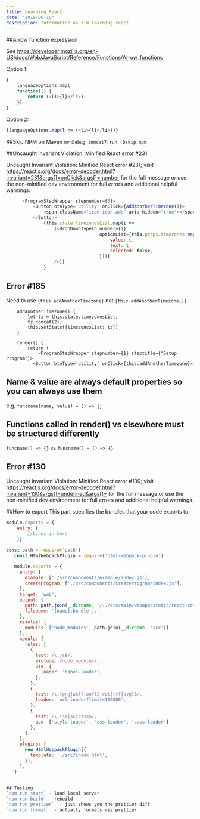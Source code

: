 ```yaml
---
title: Learning React
date: "2019-06-10"
description: Information as I'm learning react
---
```


##Arrow function expression

See https://developer.mozilla.org/en-US/docs/Web/JavaScript/Reference/Functions/Arrow_functions


Option 1:
```javascript
{
    languageOptions.map(
    function(l) {
        return (<li>{l}</li>);
    })
}
```

Option 2:
```javascript
{languageOptions.map(l => (<li>{l}</li>))}
```

##Skip NPM on Maven
```mvnDebug tomcat7:run -Dskip.npm```


##Uncaught Invariant Violation: Minified React error #231

Uncaught Invariant Violation: Minified React error #231; visit https://reactjs.org/docs/error-decoder.html?invariant=231&args[]=onClick&args[]=number for the full message or use the non-minified dev environment for full errors and additional helpful warnings.

 
```javascript
      <ProgramStepWrapper stepnumber={5}>
          <Button btnType='utility' onClick={addAnotherTimezone()}>
              <span className="icon icon-add" aria-hidden="true"></span>Add2
          </Button>
              {this.state.timezonesList.map(i =>
                  (<DropDownTypeIn number={i}
                                   optionList={this.props.timezones.map(t => ({
                                       value: t,
                                       text: t,
                                       selected: false,
                                   }))}
                  />))
              }

```

## Error #185
Need to use `{this.addAnotherTimezone}` not `{this.addAnotherTimezone()}` 

```
    addAnotherTimezone() {
        let tz = this.state.timezonesList;
        tz.concat(2);
        this.setState({timezonesList: tz})
    }

    render() {
        return (
            <ProgramStepWrapper stepnumber={1} steptitle={"Setup Program"}>
          <Button btnType='utility' onClick={this.addAnotherTimezone}>
```

## Name & value are always default properties so you can always use them
e.g. `funcname(name, value) = () => {}`

## Functions called in render() vs elsewhere must be structured differently
`funcname() => {}` vs `funcname() = () => {}`

## Error #130
Uncaught Invariant Violation: Minified React error #130; visit https://reactjs.org/docs/error-decoder.html?invariant=130&args[]=undefined&args[]= for the full message or use the non-minified dev environment for full errors and additional helpful warnings. 


##How to export
This part specifies the bundles that your code exports to:
```javascript
module.exports = {
    entry: {
        //Lines in here
    }}
```

```javascript
const path = require('path')
   const HtmlWebpackPlugin = require('html-webpack-plugin')
   
   module.exports = {
     entry: {
       example: ['./src/components/example/index.js'],
       createProgram: ['./src/components/createProgram/index.js'],
     },
     target: 'web',
     output: {
       path: path.join(__dirname, '/../src/main/webapp/static/react-components'),
       filename: '[name].bundle.js',
     },
     resolve: {
       modules: ['node_modules', path.join(__dirname, 'src')],
     },
     module: {
       rules: [
         {
           test: /\.js$/,
           exclude: /node_modules/,
           use: {
             loader: 'babel-loader',
           },
         },
         {
           test: /\.(png|woff|woff2|eot|ttf|svg)$/,
           loader: 'url-loader?limit=100000',
         },
         {
           test: /\.(sa|sc|c)ss$/,
           use: ['style-loader', 'css-loader', 'sass-loader'],
         },
       ],
     },
     plugins: [
       new HtmlWebpackPlugin({
         template: './src/index.html',
       }),
     ],
   }


## Testing
`npm run start` - load local server
`npm run build` - rebuild
`npm run prettier`  - just shows you the prettier diff
`npm run format`  - actually formats via prettier